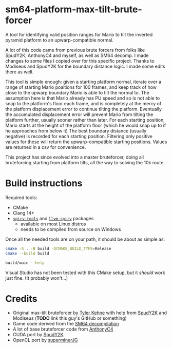 # sm64-platform-max-tilt-brute-forcer
A tool for identifying valid position ranges for Mario to tilt the inverted pyramid platform to an upwarp-compatible normal.

A lot of this code came from previous brute forcers from folks like SpudY2K, AnthonyC4 and myself, as well as SM64 decomp.
I made changes to some files I copied over for this specific project.
Thanks to Modiseus and SpudY2K for the boundary distance logic. I made some edits there as well.

This tool is simple enough: given a starting platform normal, iterate over a range of starting Mario poaitions for 100 frames, and keep track of how close to the upwarp boundary Mario is able to tilt the normal to.
The assumption here is that Mario already has PU speed and so is not able to snap to the platform's floor each frame, and is completely at the mercy of the platform displacement error to continue tilting the platform. Eventually the accumulated displacement error will prevent Mario from tilting the platform further, usually sooner rather than later.
For each starting position, Mario starts at the height of the platform floor (which he would snap up to if he approaches from below it)
The best boundary distance (usually negative) is recorded for each starting position. Filtering only positive values for these will return the upwarp-compatible starting positions.
Values are returned in a csv for convenience.

This project has since evolved into a master bruteforcer, doing all bruteforcing starting from platform tilts, all the way to solving the 10k route.

# Build instructions

Required tools:
- CMake
- Clang 14+
- [`spirv-tools`](https://github.com/KhronosGroup/SPIRV-Tools) and [`llvm-spirv`](https://github.com/KhronosGroup/SPIRV-LLVM-Translator) packages
  - available on most Linux distros
  - needs to be compiled from source on Windows

Once all the needed tools are on your path, it should be about as simple as:
```sh
cmake -S . -B build -DCMAKE_BUILD_TYPE=Release
cmake --build build

build/main --help
```
Visual Studio has not been tested with this CMake setup, but it *should* work just fine. (It probably won't...)

# Credits
- Original max-tilt bruteforcer by [Tyler Kehne](https://github.com/TylerKehne) with help from [SpudY2K](https://github.com/SpudY2K) and Modiseus (**TODO** link this guy's GitHub or something)
- Game code derived from the [SM64 decompilation](https://github.com/n64decomp/sm64)
- A lot of base bruteforcer code from [AnthonyC4](https://github.com/acatelan)
- CUDA port by [SpudY2K](https://github.com/SpudY2K)
- OpenCL port by [superminerJG](https://github.com/jgcodes2020)